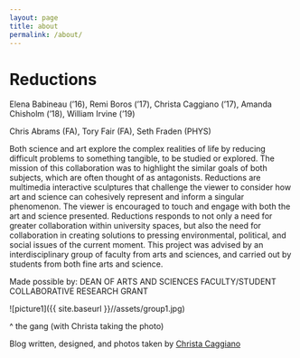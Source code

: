 ```yaml
---
layout: page
title: about
permalink: /about/
---
```


# Reductions

Elena Babineau  (’16), Remi Boros (’17), Christa Caggiano (’17), Amanda Chisholm (’18), William Irvine (’19)

Chris Abrams (FA), Tory Fair (FA), Seth Fraden (PHYS)

Both science and art explore the complex realities of life by reducing difficult problems to something tangible, to be studied or explored. The mission of this collaboration was to highlight the similar goals of both subjects, which are often thought of as antagonists. Reductions are multimedia interactive sculptures that challenge the viewer to consider how art and science can cohesively represent and inform a singular phenomenon. The viewer is encouraged to touch and engage with both the art and science presented. Reductions responds to not only a need for greater collaboration within university spaces, but also the need for collaboration in creating solutions to pressing environmental, political, and social issues of the current moment. This project was advised by an interdisciplinary group of faculty from arts and sciences, and carried out by students from both fine arts and science.

Made possible by: DEAN OF ARTS AND SCIENCES FACULTY/STUDENT COLLABORATIVE RESEARCH GRANT

![picture1]({{ site.baseurl }}//assets/group1.jpg)

^ the gang (with Christa taking the photo)

Blog written, designed, and photos taken by [Christa Caggiano](www.github.com/christacaggiano)
